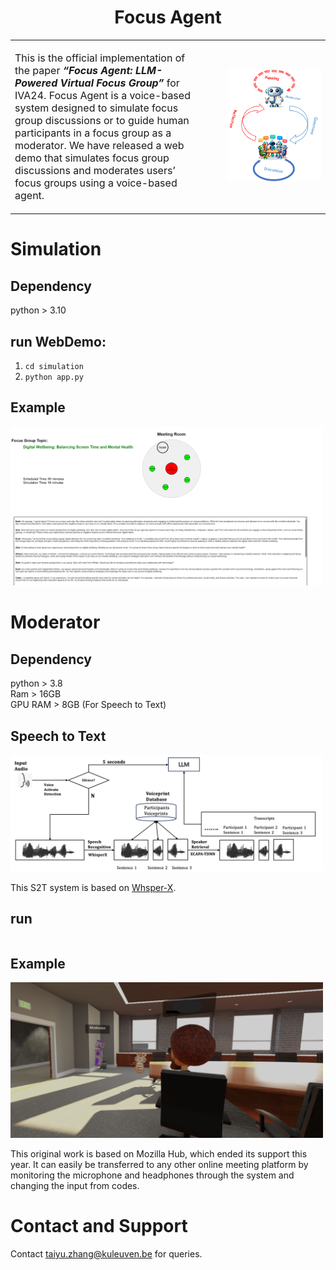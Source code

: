 <h1 align="center">Focus Agent</h1>

<table style="width:100%; border-collapse: collapse; border: 0;">
<tr style="border: none;">
<td style="width:60%; border: 0; vertical-align: middle; font-size: 14px;">

<p style="font-size: 16px;">
	This is the official implementation of the paper <strong><em>“Focus Agent: LLM-Powered Virtual Focus Group”</em></strong> for IVA24. Focus Agent is a voice-based system designed to simulate focus group discussions or to guide human participants in a focus group as a moderator. We have released a web demo that simulates focus group discussions and moderates users’ focus groups using a voice-based agent.</p>

</td>
<td style="width:40%; border: 0; text-align: right; vertical-align: middle;">

<img src="image/FocusGroupSimulation.png" alt="Focus Agent" style="max-width:80%;">

</td>
</tr>
</table>

# Simulation
  ## Dependency
  python > 3.10

  ## run WebDemo:  
  1. `cd simulation`  
  2. `python app.py`

 ## Example
<img src="image/AISimulation.png" alt="Simulation" width="500">
 


# Moderator
 ## Dependency
 python > 3.8  
 Ram > 16GB  
 GPU RAM > 8GB (For Speech to Text)  

## Speech to Text

<img src="image/S2T.png" alt="Simulation" width="500">

This S2T system is based on [Whsper-X](https://github.com/m-bain/whisperX/blob/main).


 ## run 
 ```

 ```

 ## Example
 
<img src="image/FocusAgent.png" alt="Simulation" width="500">
	
This original work is based on Mozilla Hub, which ended its support this year. It can easily be transferred to any other online meeting platform by monitoring the microphone and headphones through the system and changing the input from codes.

 # Contact and Support 

 Contact taiyu.zhang@kuleuven.be for queries.


 



